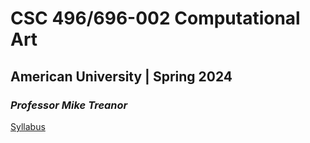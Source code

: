 # CSC 496/696-002 Computational Art
## American University | Spring 2024
### *Professor Mike Treanor*

[Syllabus]("syllabus.html")
